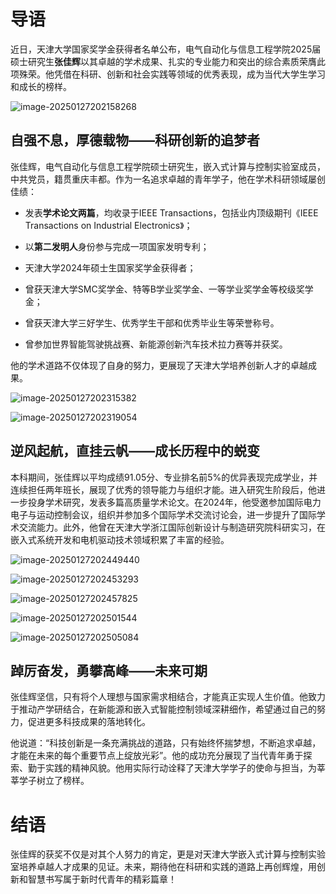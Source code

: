 # **导语**

​	近日，天津大学国家奖学金获得者名单公布，电气自动化与信息工程学院2025届硕士研究生**张佳辉**以其卓越的学术成果、扎实的专业能力和突出的综合素质荣膺此项殊荣。他凭借在科研、创新和社会实践等领域的优秀表现，成为当代大学生学习和成长的榜样。

![image-20250127202158268](https://typora-pict941310073.oss-cn-beijing.aliyuncs.com/img/image-20250127202158268.png)

## 自强不息，厚德载物——科研创新的追梦者

张佳辉，电气自动化与信息工程学院硕士研究生，嵌入式计算与控制实验室成员，中共党员，籍贯重庆丰都。作为一名追求卓越的青年学子，他在学术科研领域屡创佳绩：

* 发表**学术论文两篇**，均收录于IEEE Transactions，包括业内顶级期刊《IEEE Transactions on Industrial Electronics》；

* 以**第二发明人**身份参与完成一项国家发明专利；

* 天津大学2024年硕士生国家奖学金获得者；

* 曾获天津大学SMC奖学金、特等B学业奖学金、一等学业奖学金等校级奖学金；

* 曾获天津大学三好学生、优秀学生干部和优秀毕业生等荣誉称号。

* 曾参加世界智能驾驶挑战赛、新能源创新汽车技术拉力赛等并获奖。

他的学术道路不仅体现了自身的努力，更展现了天津大学培养创新人才的卓越成果。

![image-20250127202315382](https://typora-pict941310073.oss-cn-beijing.aliyuncs.com/img/image-20250127202315382.png)

![image-20250127202319054](https://typora-pict941310073.oss-cn-beijing.aliyuncs.com/img/image-20250127202319054.png)

## 逆风起航，直挂云帆——成长历程中的蜕变

​	本科期间，张佳辉以平均成绩91.05分、专业排名前5%的优异表现完成学业，并连续担任两年班长，展现了优秀的领导能力与组织才能。进入研究生阶段后，他进一步投身学术研究，发表多篇高质量学术论文。在2024年，他受邀参加国际电力电子与运动控制会议，组织并参加多个国际学术交流讨论会，进一步提升了国际学术交流能力。此外，他曾在天津大学浙江国际创新设计与制造研究院科研实习，在嵌入式系统开发和电机驱动技术领域积累了丰富的经验。

![image-20250127202449440](https://typora-pict941310073.oss-cn-beijing.aliyuncs.com/img/image-20250127202449440.png)

![image-20250127202453293](https://typora-pict941310073.oss-cn-beijing.aliyuncs.com/img/image-20250127202453293.png)

![image-20250127202457825](https://typora-pict941310073.oss-cn-beijing.aliyuncs.com/img/image-20250127202457825.png)

![image-20250127202501544](https://typora-pict941310073.oss-cn-beijing.aliyuncs.com/img/image-20250127202501544.png)

![image-20250127202505084](https://typora-pict941310073.oss-cn-beijing.aliyuncs.com/img/image-20250127202505084.png)

## 踔厉奋发，勇攀高峰——未来可期

​	张佳辉坚信，只有将个人理想与国家需求相结合，才能真正实现人生价值。他致力于推动产学研结合，在新能源和嵌入式智能控制领域深耕细作，希望通过自己的努力，促进更多科技成果的落地转化。

​	他说道：“科技创新是一条充满挑战的道路，只有始终怀揣梦想，不断追求卓越，才能在未来的每个重要节点上绽放光彩”。他的成功充分展现了当代青年勇于探索、勤于实践的精神风貌。他用实际行动诠释了天津大学学子的使命与担当，为莘莘学子树立了榜样。

#  **结语**

​	张佳辉的获奖不仅是对其个人努力的肯定，更是对天津大学嵌入式计算与控制实验室培养卓越人才成果的见证。未来，期待他在科研和实践的道路上再创辉煌，用创新和智慧书写属于新时代青年的精彩篇章！